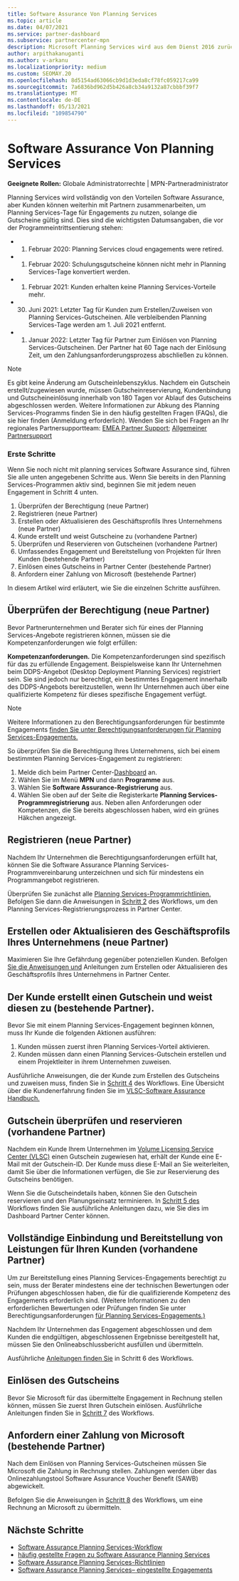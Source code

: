 ```yaml
---
title: Software Assurance Von Planning Services
ms.topic: article
ms.date: 04/07/2021
ms.service: partner-dashboard
ms.subservice: partnercenter-mpn
description: Microsoft Planning Services wird aus dem Dienst 2016 zurückgeändert.
author: arpithakanuganti
ms.author: v-arkanu
ms.localizationpriority: medium
ms.custom: SEOMAY.20
ms.openlocfilehash: 8d5154ad63066cb9d1d3eda8cf78fc059217ca99
ms.sourcegitcommit: 7a6836bd962d5b426a8cb34a9132a87cbbbf39f7
ms.translationtype: MT
ms.contentlocale: de-DE
ms.lasthandoff: 05/13/2021
ms.locfileid: "109854790"
---
```

# <a name="software-assurance-planning-services-retirement"></a>Software Assurance Von Planning Services

**Geeignete Rollen:** Globale Administratorrechte | MPN-Partneradministrator


Planning Services wird vollständig von den Vorteilen Software Assurance, aber Kunden können weiterhin mit Partnern zusammenarbeiten, um Planning Services-Tage für Engagements zu nutzen, solange die Gutscheine gültig sind. Dies sind die wichtigsten Datumsangaben, die vor der Programmeintrittsentierung stehen: 

- 1. Februar 2020: Planning Services cloud engagements were retired.  
- 1. Februar 2020: Schulungsgutscheine können nicht mehr in Planning Services-Tage konvertiert werden.  
- 1. Februar 2021: Kunden erhalten keine Planning Services-Vorteile mehr. 
- 30. Juni 2021: Letzter Tag für Kunden zum Erstellen/Zuweisen von Planning Services-Gutscheinen. Alle verbleibenden Planning Services-Tage werden am 1. Juli 2021 entfernt.
- 1. Januar 2022: Letzter Tag für Partner zum Einlösen von Planning Services-Gutscheinen. Der Partner hat 60 Tage nach der Einlösung Zeit, um den Zahlungsanforderungsprozess abschließen zu können.  

>[!NOTE]
>Es gibt keine Änderung am Gutscheinlebenszyklus. Nachdem ein Gutschein erstellt/zugewiesen wurde, müssen Gutscheinreservierung, Kundenbindung und Gutscheineinlösung innerhalb von 180 Tagen vor Ablauf des Gutscheins abgeschlossen werden.  Weitere Informationen zur Abkung des Planning [](https://partner.microsoft.com/resources/collection/software-assurance-benefit-changes#/) Services-Programms finden Sie in den häufig gestellten Fragen (FAQs), die sie hier finden (Anmeldung erforderlich).  Wenden Sie sich bei Fragen an Ihr regionales Partnersupportteam: [EMEA Partner Support](mailto:savoucher@msdirectservices.com); [Allgemeiner Partnersupport](https://partner.microsoft.com/dashboard/support/servicerequests)


### <a name="get-started"></a>Erste Schritte

Wenn Sie noch nicht mit planning services Software Assurance sind, führen Sie alle unten angegebenen Schritte aus. Wenn Sie bereits in den Planning Services-Programmen aktiv sind, beginnen Sie mit jedem neuen Engagement in Schritt 4 unten.

1. Überprüfen der Berechtigung (neue Partner)
2. Registrieren (neue Partner)
3. Erstellen oder Aktualisieren des Geschäftsprofils Ihres Unternehmens (neue Partner)
4. Kunde erstellt und weist Gutscheine zu (vorhandene Partner)
5. Überprüfen und Reservieren von Gutscheinen (vorhandene Partner)
6. Umfassendes Engagement und Bereitstellung von Projekten für Ihren Kunden (bestehende Partner)
7. Einlösen eines Gutscheins in Partner Center (bestehende Partner)
8. Anfordern einer Zahlung von Microsoft (bestehende Partner)

In diesem Artikel wird erläutert, wie Sie die einzelnen Schritte ausführen.

## <a name="verify-eligibility-new-partners"></a>Überprüfen der Berechtigung (neue Partner)

Bevor Partnerunternehmen und Berater sich für eines der Planning Services-Angebote registrieren können, müssen sie die Kompetenzanforderungen wie folgt erfüllen:

**Kompetenzanforderungen.** Die Kompetenzanforderungen sind spezifisch für das zu erfüllende Engagement. Beispielsweise kann Ihr Unternehmen beim DDPS-Angebot (Desktop Deployment Planning Services) registriert sein. Sie sind jedoch nur berechtigt, ein bestimmtes Engagement innerhalb des DDPS-Angebots bereitzustellen, wenn Ihr Unternehmen auch über eine qualifizierte Kompetenz für dieses spezifische Engagement verfügt.

>[!NOTE]
> Weitere Informationen zu den Berechtigungsanforderungen für bestimmte Engagements [finden Sie unter Berechtigungsanforderungen für Planning Services-Engagements.](software-assurance-dps-requirements.md)

So überprüfen Sie die Berechtigung Ihres Unternehmens, sich bei einem bestimmten Planning Services-Engagement zu registrieren:

1. Melde dich beim Partner Center-[Dashboard](https://partner.microsoft.com/dashboard/home) an.
2. Wählen Sie im Menü **MPN** und dann **Programme** aus.
3. Wählen Sie **Software Assurance-Registrierung** aus.
4. Wählen Sie oben auf der Seite die Registerkarte **Planning Services-Programmregistrierung** aus. Neben allen Anforderungen oder Kompetenzen, die Sie bereits abgeschlossen haben, wird ein grünes Häkchen angezeigt.

## <a name="enroll-new-partners"></a>Registrieren (neue Partner)

Nachdem Ihr Unternehmen die Berechtigungsanforderungen erfüllt hat, können Sie die Software Assurance Planning Services-Programmvereinbarung unterzeichnen und sich für mindestens ein Programmangebot registrieren.

Überprüfen Sie zunächst alle [Planning Services-Programmrichtlinien.](https://go.microsoft.com/fwlink/?linkid=2115984) Befolgen Sie dann die Anweisungen in [Schritt 2](https://go.microsoft.com/fwlink/?linkid=2115983) des Workflows, um den Planning Services-Registrierungsprozess in Partner Center.


## <a name="create-or-update-your-companys-business-profile-new-partners"></a>Erstellen oder Aktualisieren des Geschäftsprofils Ihres Unternehmens (neue Partner)

Maximieren Sie Ihre Gefährdung gegenüber potenziellen Kunden. Befolgen [Sie die Anweisungen und](create-a-marketing-profile.md) Anleitungen zum Erstellen oder Aktualisieren des Geschäftsprofils Ihres Unternehmens in Partner Center.

## <a name="customer-creates-and-assigns-voucher-existing-partners"></a>Der Kunde erstellt einen Gutschein und weist diesen zu (bestehende Partner).

Bevor Sie mit einem Planning Services-Engagement beginnen können, muss Ihr Kunde die folgenden Aktionen ausführen:

1. Kunden müssen zuerst ihren Planning Services-Vorteil aktivieren.
2. Kunden müssen dann einen Planning Services-Gutschein erstellen und einem Projektleiter in ihrem Unternehmen zuweisen.

Ausführliche Anweisungen, die der Kunde zum Erstellen des Gutscheins und zuweisen muss, finden Sie in [Schritt 4](https://go.microsoft.com/fwlink/?linkid=2115983) des Workflows. Eine Übersicht über die Kundenerfahrung finden Sie im [VLSC-Software Assurance Handbuch.](https://download.microsoft.com/download/A/7/D/A7D04694-1B1E-4B18-918F-0EDCD43BA2E5/VLSC-Software-Assurance-Guide_en-US.pdf)

## <a name="validate-and-reserve-voucher-existing-partners"></a>Gutschein überprüfen und reservieren (vorhandene Partner)

Nachdem ein Kunde Ihrem Unternehmen im [Volume Licensing Service Center (VLSC)](https://www.microsoft.com/Licensing/servicecenter/default.aspx) einen Gutschein zugewiesen hat, erhält der Kunde eine E-Mail mit der Gutschein-ID. Der Kunde muss diese E-Mail an Sie weiterleiten, damit Sie über die Informationen verfügen, die Sie zur Reservierung des Gutscheins benötigen.

Wenn Sie die Gutscheindetails haben, können Sie den Gutschein reservieren und den Planungseinsatz terminieren. In [Schritt 5 des](https://go.microsoft.com/fwlink/?linkid=2115983) Workflows finden Sie ausführliche Anleitungen dazu, wie Sie dies im Dashboard Partner Center können.

## <a name="complete-engagement-and-provide-deliverables-to-your-customer-existing-partners"></a>Vollständige Einbindung und Bereitstellung von Leistungen für Ihren Kunden (vorhandene Partner)

Um zur Bereitstellung eines Planning Services-Engagements berechtigt zu sein, muss der Berater mindestens eine der technischen Bewertungen oder Prüfungen abgeschlossen haben, die für die qualifizierende Kompetenz des Engagements erforderlich sind. (Weitere Informationen zu den erforderlichen Bewertungen oder Prüfungen finden Sie unter Berechtigungsanforderungen [für Planning Services-Engagements.)](software-assurance-dps-requirements.md)

Nachdem Ihr Unternehmen das Engagement abgeschlossen und dem Kunden die endgültigen, abgeschlossenen Ergebnisse bereitgestellt hat, müssen Sie den Onlineabschlussbericht ausfüllen und übermitteln.

Ausführliche [Anleitungen finden Sie](https://go.microsoft.com/fwlink/?linkid=2115983) in Schritt 6 des Workflows.

## <a name="redeem-voucher"></a>Einlösen des Gutscheins

Bevor Sie Microsoft für das übermittelte Engagement in Rechnung stellen können, müssen Sie zuerst Ihren Gutschein einlösen. Ausführliche Anleitungen finden Sie in [Schritt 7](https://go.microsoft.com/fwlink/?linkid=2115983) des Workflows.

## <a name="request-payment-from-microsoft-existing-partners"></a>Anfordern einer Zahlung von Microsoft (bestehende Partner)

Nach dem Einlösen von Planning Services-Gutscheinen müssen Sie Microsoft die Zahlung in Rechnung stellen. Zahlungen werden über das Onlinezahlungstool Software Assurance Voucher Benefit (SAWB) abgewickelt.

Befolgen Sie die Anweisungen in [Schritt 8](https://go.microsoft.com/fwlink/?linkid=2115983) des Workflows, um eine Rechnung an Microsoft zu übermitteln.

## <a name="next-steps"></a>Nächste Schritte

- [Software Assurance Planning Services-Workflow](https://go.microsoft.com/fwlink/?linkid=2115983)
- [häufig gestellte Fragen zu Software Assurance Planning Services](https://go.microsoft.com/fwlink/?linkid=2116077)
- [Software Assurance Planning Services-Richtlinien](https://go.microsoft.com/fwlink/?linkid=2115984)
- [Software Assurance Planning Services– eingestellte Engagements](https://query.prod.cms.rt.microsoft.com/cms/api/am/binary/RE4sln9)
